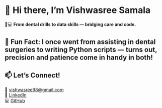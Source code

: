 # 👋 Hi there, I’m Vishwasree Samala

🦷💻 **From dental drills to data skills — bridging care and code.**  

## 🔁 Fun Fact: I once went from assisting in dental surgeries to writing Python scripts — turns out, precision and patience come in handy in both!

## 📫 Let’s Connect!
📧 [vishwasree98@gmail.com](mailto:vishwasree98@gmail.com)  
🔗 [LinkedIn](https://linkedin.com/in/vishwasree-samala)  
💻 [GitHub](https://github.com/vishwasree98)

